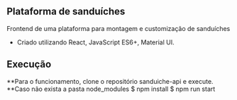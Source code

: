 ## Plataforma de sanduíches
Frontend de uma plataforma para montagem e customização de sanduíches
  - Criado utilizando React, JavaScript ES6+, Material UI.
  
## Execução
**Para o funcionamento, clone o repositório sanduiche-api e execute.
**Caso não exista a pasta node_modules
  $ npm install
  $ npm run start
